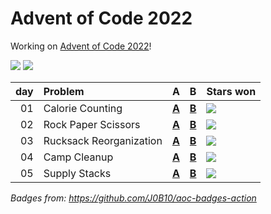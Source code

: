 # Advent of Code 2022

Working on [Advent of Code 2022](https://adventofcode.com/2022/)!

![](https://img.shields.io/badge/stars%20⭐-10-yellow) ![](https://img.shields.io/badge/days%20completed-5-red)

| day | Problem                 | A                        | B                        | Stars won                                            |
|----:|:------------------------|:-------------------------|:-------------------------|:-----------------------------------------------------|
|  01 | Calorie Counting        | [**A**](day01/a/main.go) | [**B**](day01/b/main.go) | ![](https://img.shields.io/badge/stars%20⭐-2-yellow) |
|  02 | Rock Paper Scissors     | [**A**](day02/a/main.go) | [**B**](day02/b/main.go) | ![](https://img.shields.io/badge/stars%20⭐-2-yellow) |
|  03 | Rucksack Reorganization | [**A**](day03/a/main.go) | [**B**](day03/b/main.go) | ![](https://img.shields.io/badge/stars%20⭐-2-yellow) |
|  04 | Camp Cleanup            | [**A**](day04/a/main.go) | [**B**](day04/b/main.go) | ![](https://img.shields.io/badge/stars%20⭐-2-yellow) |
|  05 | Supply Stacks           | [**A**](day05/a/main.go) | [**B**](day05/b/main.go) | ![](https://img.shields.io/badge/stars%20⭐-2-yellow) |

*Badges from: https://github.com/J0B10/aoc-badges-action*
